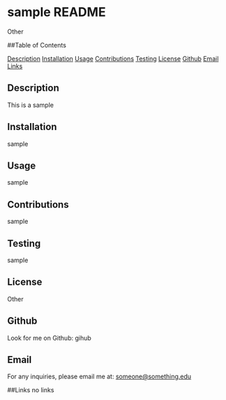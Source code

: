 # sample README
  
   Other

  ##Table of Contents
  
   [Description](#description)
   [Installation](#installation)
   [Usage](#usage)
   [Contributions](#contributions)
   [Testing](#testing)
   [License](#license)
   [Github](#github)
   [Email](#email)
   [Links](#links)
  
  

  ## Description
  This is a sample

  ## Installation
  sample

  ## Usage
  sample

  ## Contributions
  sample

  ## Testing
  sample

  ## License
  Other
    
  ## Github
  Look for me on Github: gihub

  ## Email
  For any inquiries, please email me at: someone@something.edu

  ##Links
  no links

